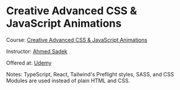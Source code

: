 # Creative Advanced CSS & JavaScript Animations

Course: [Creative Advanced CSS & JavaScript Animations](https://www.udemy.com/course/css-animation-transitions-and-transforms-creativity-course/)

Instructor: [Ahmed Sadek](https://www.udemy.com/user/ahmed-el-sayed-sadek/)

Offered at: [Udemy](https://www.udemy.com/)

Notes: TypeScript, React, Tailwind's Preflight styles, SASS, and CSS Modules are
used instead of plain HTML and CSS.
